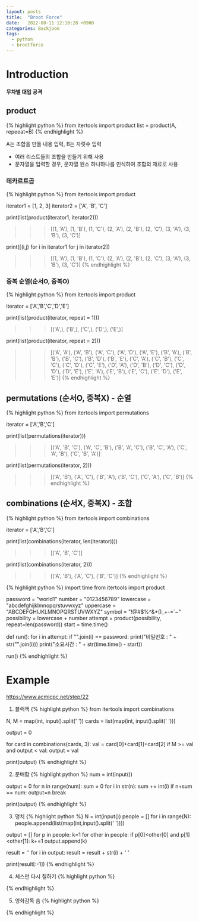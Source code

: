 ```yaml
---
layout: posts
title:  "Broot Force"
date:   2022-08-11 12:10:28 +0900
categories: Backjoon
tags:
  - python
  - brootforce
---
```


# Introduction

**무차별 대입 공격**

## product
{% highlight python %}
from itertools import product
list = product(A, repeeat=B)
{% endhighlight %}

A는 조합을 만들 내용 입력, B는 자릿수 입력
* 여러 리스트들의 조합을 만들기 위해 사용
* 문자열을 입력할 경우, 문자열 원소 하나하나를 인식하여 조합의 재료로 사용

### 데카르트곱
{% highlight python %}
from itertools import product

iterator1 = [1, 2, 3]
iterator2 = ['A', 'B', 'C']

print(list(product(iterator1, iterator2)))

>>> [(1, 'A'), (1, 'B'), (1, 'C'), (2, 'A'), (2, 'B'), (2, 'C'), (3, 'A'), (3, 'B'), (3, 'C')]

print([(i,j) for i in iterator1 for j in iterator2])

>>> [(1, 'A'), (1, 'B'), (1, 'C'), (2, 'A'), (2, 'B'), (2, 'C'), (3, 'A'), (3, 'B'), (3, 'C')]
{% endhighlight %}

### 중복 순열(순서O, 중복O)
{% highlight python %}
from itertools import product

iterator = ['A','B','C','D','E']

print(list(product(iterator, repeat = 1)))

>>> [('A',), ('B',), ('C',), ('D',), ('E',)]

print(list(product(iterator, repeat = 2)))

>>> [('A', 'A'), ('A', 'B'), ('A', 'C'), ('A', 'D'), ('A', 'E'), ('B', 'A'), ('B', 'B'), ('B', 'C'), ('B', 'D'), ('B', 'E'), ('C', 'A'), ('C', 'B'), ('C', 'C'), ('C', 'D'), ('C', 'E'), ('D', 'A'), ('D', 'B'), ('D', 'C'), ('D', 'D'), ('D', 'E'), ('E', 'A'), ('E', 'B'), ('E', 'C'), ('E', 'D'), ('E', 'E')]
{% endhighlight %}

## permutations (순서O, 중복X) - 순열
{% highlight python %}
from itertools import permutations

iterator = ['A','B','C']

print(list(permutations(iterator)))

>>> [('A', 'B', 'C'), ('A', 'C', 'B'), ('B', 'A', 'C'), ('B', 'C', 'A'), ('C', 'A', 'B'), ('C', 'B', 'A')]

print(list(permutations(iterator, 2)))

>>> [('A', 'B'), ('A', 'C'), ('B', 'A'), ('B', 'C'), ('C', 'A'), ('C', 'B')]
{% endhighlight %}

## combinations (순서X, 중복X) - 조합
{% highlight python %}
from itertools import combinations

iterator = ['A','B','C']

print(list(combinations(iterator, len(iterator))))

>>> [('A', 'B', 'C')]

print(list(combinations(iterator, 2)))

>>> [('A', 'B'), ('A', 'C'), ('B', 'C')]
{% endhighlight %}


{% highlight python %}
import time
from itertools import product

password = "world1"
number = "0123456789"
lowercase = "abcdefghijklmnopqrstuvwxyz"
uppercase = "ABCDEFGHIJKLMNOPQRSTUVWXYZ"
symbol = "!@#$%^&*()_+-=`~"
possibility = lowercase + number
attempt = product(possibility, repeat=len(password))
start = time.time()

def run():
    for i in attempt:
        if "".join(i) == password:
            print("비밀번호 : " + str("".join(i)))
            print("소요시간 : " + str(time.time() - start))

run()
{% endhighlight %}

# Example
https://www.acmicpc.net/step/22

1. 블랙잭
{% highlight python %}
from itertools import combinations

N, M = map(int, input().split(' '))
cards = list(map(int, input().split(' ')))

output = 0

for card in combinations(cards, 3):
    val = card[0]+card[1]+card[2]
    if M >= val and output < val:
        output = val

print(output)
{% endhighlight %}

2. 분배합
{% highlight python %}
num = int(input())

output = 0
for n in range(num):
    sum = 0
    for i in str(n):
        sum += int(i)
    if n+sum == num:
        output=n
        break

print(output)
{% endhighlight %}

3. 덩치
{% highlight python %}
N = int(input())
people = []
for i in range(N):
    people.append(list(map(int,input().split(' '))))

output = []
for p in people:
    k=1
    for other in people:
        if p[0]<other[0] and p[1]<other[1]:
            k+=1
    output.append(k)

result = ''
for i in output:
    result = result + str(i) + ' '

print(result[:-1])
{% endhighlight %}

4. 체스판 다시 칠하기
{% highlight python %}

{% endhighlight %}

5. 영화감독 숌
{% highlight python %}

{% endhighlight %}